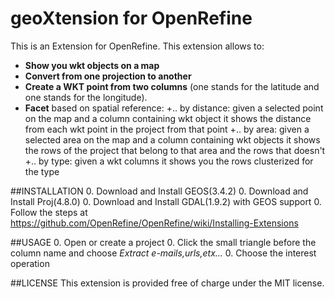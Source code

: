 geoXtension for OpenRefine
======================================

This is an Extension for OpenRefine.
This extension allows to:
+ **Show you wkt objects on a map**
+ **Convert from one projection to another**
+ **Create a WKT point from two columns** (one stands for the latitude and one stands for the longitude).
+ **Facet** based on spatial reference:
+.. by distance: given a selected point on the map and a column containing wkt object it shows the distance from each wkt point in the project from that point
+.. by area: given a selected area on the map and a column containing wkt objects it shows the rows of the project that belong to that area and the rows that doesn't
+.. by type: given a wkt columns it shows you the rows clusterized for the type

##INSTALLATION
0. Download and Install GEOS(3.4.2)
0. Download and Install Proj(4.8.0)
0. Download and Install GDAL(1.9.2) with GEOS support
0. Follow the steps at https://github.com/OpenRefine/OpenRefine/wiki/Installing-Extensions

##USAGE
0. Open or create a project
0. Click the small triangle before the column name and choose *Extract e-mails,urls,etx...*
0. Choose the interest operation

##LICENSE
This extension is provided free of charge under the MIT license.
